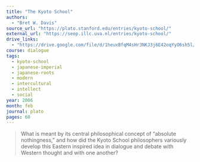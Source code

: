 ```yaml
---
title: "The Kyoto School"
authors:
  - "Bret W. Davis"
source_url: "https://plato.stanford.edu/entries/kyoto-school/"
external_url: "https://seop.illc.uva.nl/entries/kyoto-school/"
drive_links:
  - "https://drive.google.com/file/d/1heuxBfqM4sHr3NKJ3j6E42oqYyO6sh5l/view?usp=drivesdk"
course: dialogue
tags:
  - kyoto-school
  - japanese-imperial
  - japanese-roots
  - modern
  - intercultural
  - intellect
  - social
year: 2006
month: feb
journal: plato
pages: 60
---
```


> What is meant by its central philosophical concept of “absolute nothingness,” and how did the Kyoto School philosophers variously develop this Eastern inspired idea in dialogue and debate with Western thought and with one another?


